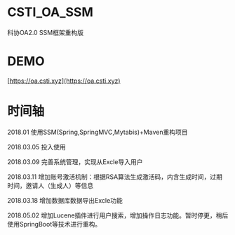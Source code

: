 # CSTI_OA_SSM
科协OA2.0 SSM框架重构版

# DEMO
[https://oa.csti.xyz](https://oa.csti.xyz)

# 时间轴
2018.01 使用SSM(Spring,SpringMVC,Mytabis)+Maven重构项目

2018.03.05 投入使用

2018.03.09 完善系统管理，实现从Excle导入用户

2018.03.11 增加账号激活机制：根据RSA算法生成激活码，内含生成时间，过期时间，邀请人（生成人）等信息

2018.03.18 增加数据库数据导出Excle功能

2018.05.02 增加Lucene插件进行用户搜索，增加操作日志功能。暂时停更，稍后使用SpringBoot等技术进行重构。